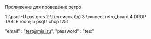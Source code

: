 Пролижение для проведение ретро



1 .\psql -U postgres
2 \l (спеисок бд)
3 \connect retro_board
4  DROP TABLE room;
5 psql \! chcp 1251


"email" : "test@mial.ru",
"password" : "test"